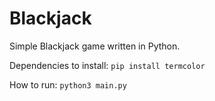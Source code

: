 # Blackjack
Simple Blackjack game written in Python.

Dependencies to install: `pip install termcolor`

How to run: `python3 main.py`




